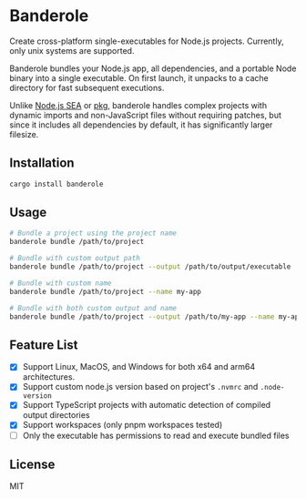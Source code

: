 # Banderole

Create cross-platform single-executables for Node.js projects. Currently, only unix systems are supported.

Banderole bundles your Node.js app, all dependencies, and a portable Node binary into a single executable. On first launch, it unpacks to a cache directory for fast subsequent executions.

Unlike [Node.js SEA](https://nodejs.org/api/single-executable-applications.html) or [pkg](https://github.com/yao-pkg/pkg), banderole handles complex projects with dynamic imports and non-JavaScript files without requiring patches, but since it includes all dependencies by default, it has significantly larger filesize.

## Installation

```sh
cargo install banderole
```

## Usage

```sh
# Bundle a project using the project name
banderole bundle /path/to/project

# Bundle with custom output path
banderole bundle /path/to/project --output /path/to/output/executable

# Bundle with custom name
banderole bundle /path/to/project --name my-app

# Bundle with both custom output and name
banderole bundle /path/to/project --output /path/to/my-app --name my-app
```

## Feature List

- [x] Support Linux, MacOS, and Windows for both x64 and arm64 architectures.
- [x] Support custom node.js version based on project's `.nvmrc` and `.node-version`
- [x] Support TypeScript projects with automatic detection of compiled output directories
- [x] Support workspaces (only pnpm workspaces tested)
- [ ] Only the executable has permissions to read and execute bundled files

## License

MIT
